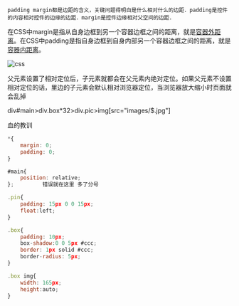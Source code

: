 ```text
padding margin都是边距的含义，关键问题得明白是什么相对什么的边距．padding是控件的内容相对控件的边缘的边距．margin是控件边缘相对父空间的边距．
```

在CSS中margin是指从自身边框到另一个容器边框之间的距离，就是<u>容器外距离</u>。在CSS中padding是指自身边框到自身内部另一个容器边框之间的距离，就是<u>容器内距离</u>。

![css](E:\work\css.jpg)

​	父元素设置了相对定位后，子元素就都会在父元素内绝对定位。如果父元素不设置相对定位的话，里边的子元素会默认相对浏览器定位，当浏览器放大缩小时页面就会乱掉

div#main>div.box*32>div.pic>img[src="images/$.jpg"]



<link type="text/css" rel="stylesheet" href="css/style.css" />

血的教训 

```javascript
*{
	margin: 0;
	padding: 0;
}

#main{
	position: relative;
};         错误就在这里 多了分号

.pin{
	padding: 15px 0 0 15px;
	float:left;
}

.box{
	padding: 10px;
	box-shadow:0 0 5px #ccc;
	border: 1px solid #ccc;
	border-radius: 5px;	
}

.box img{
	width: 165px;
	height:auto;
}
```

